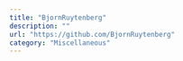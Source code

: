 ```yaml
---
title: "BjornRuytenberg"
description: ""
url: "https://github.com/BjornRuytenberg"
category: "Miscellaneous"
---
```

